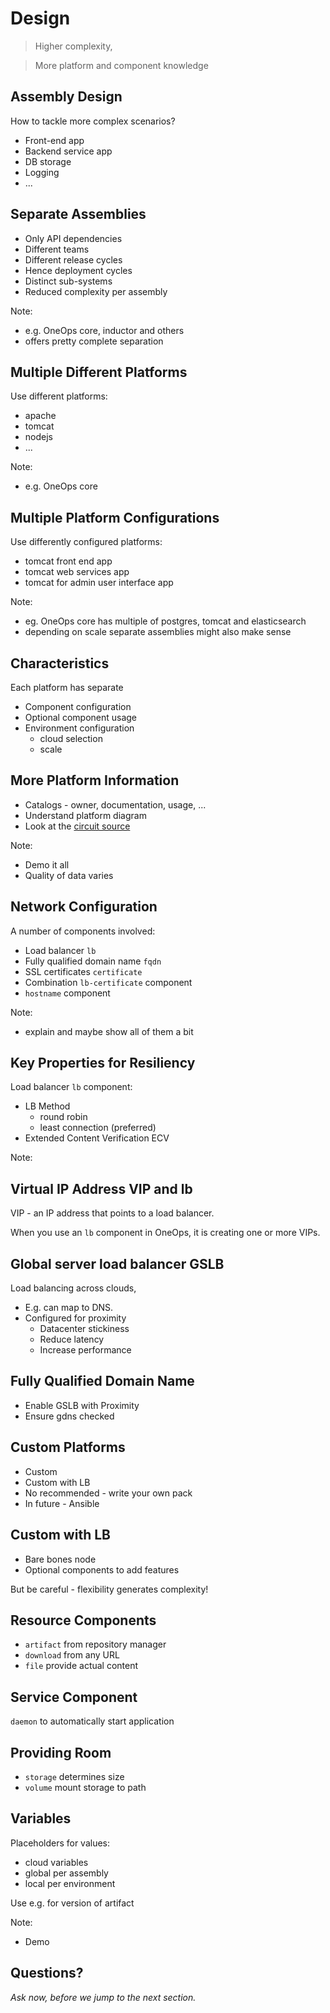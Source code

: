 # Design

> Higher complexity,

> More platform and component knowledge


## Assembly Design

How to tackle more complex scenarios? 

- Front-end app
- Backend service app
- DB storage
- Logging
- ...


## Separate Assemblies

- Only API dependencies
- Different teams
- Different release cycles
- Hence deployment cycles
- Distinct sub-systems
- Reduced complexity per assembly

Note:
- e.g. OneOps core, inductor and others
- offers pretty complete separation


## Multiple Different Platforms

Use different platforms:

- apache
- tomcat
- nodejs
- ...

Note: 
- e.g. OneOps core


## Multiple Platform Configurations

Use differently configured platforms:

- tomcat front end app
- tomcat web services app
- tomcat for admin user interface app 

Note:
- eg. OneOps core has multiple of postgres, tomcat and elasticsearch
- depending on scale separate assemblies might also make sense


## Characteristics

Each platform has separate

- Component configuration
- Optional component usage
- Environment configuration
  - cloud selection
  - scale


## More Platform Information

- Catalogs - owner, documentation, usage, ...
- Understand platform diagram
- Look at the [circuit source](https://github.com/oneops/circuit-oneops-1/)

Note: 
- Demo it all
- Quality of data varies


## Network Configuration

A number of components involved:

- Load balancer `lb`
- Fully qualified domain name `fqdn`
- SSL certificates `certificate`
- Combination `lb-certificate` component
- `hostname` component

Note:
- explain and maybe show all of them a bit


## Key Properties for Resiliency

Load balancer `lb` component:

- LB Method
  - round robin
  - least connection (preferred)
- Extended Content Verification ECV

Note:


## Virtual IP Address VIP and lb

VIP - an IP address that points to a load balancer.

When you use an `lb` component in OneOps, it is creating one or more
VIPs.


## Global server load balancer GSLB

Load balancing across clouds, 

- E.g. can map to DNS.
- Configured for proximity
  - Datacenter stickiness
  - Reduce latency
  - Increase performance


## Fully Qualified Domain Name

- Enable GSLB with Proximity
- Ensure gdns checked


## Custom Platforms

- Custom
- Custom with LB
- No recommended - write your own pack 
- In future - Ansible


## Custom with LB

- Bare bones node
- Optional components to add features

But be careful - flexibility generates complexity!


## Resource Components

- `artifact` from repository manager
- `download` from any URL
- `file` provide actual content


## Service Component

`daemon` to automatically start application


## Providing Room

- `storage` determines size
- `volume` mount storage to path


## Variables

Placeholders for values:

- cloud variables
- global per assembly
- local per environment

Use e.g. for version of artifact

Note:
- Demo


## Questions? 

<em class="yellow">Ask now, before we jump to the next section.</em>

